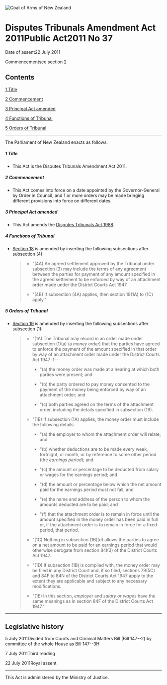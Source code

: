 ![Coat of Arms of New Zealand](/images/leg-crest.jpg)

# Disputes Tribunals Amendment Act 2011Public Act2011 No 37

Date of assent22 July 2011

Commencementsee section 2

## Contents

[1 ][0][][0][Title][0]

[2 ][1][][1][Commencement][1]

[3 ][2][][2][Principal Act amended][2]

[4 ][3][][3][Functions of Tribunal][3]

[5 ][4][][4][Orders of Tribunal][4]

---

The Parliament of New Zealand enacts as follows:

##### 1 Title
    
*   This Act is the Disputes Tribunals Amendment Act 2011\.

##### 2 Commencement
    
*   This Act comes into force on a date appointed by the Governor-General by Order in Council, and 1 or more orders may be made bringing different provisions into force on different dates.

##### 3 Principal Act amended
    
*   This Act amends the [Disputes Tribunals Act 1988][5].

##### 4 Functions of Tribunal
    
*   [Section 18][6] is amended by inserting the following subsections after subsection (4):
    
    > *   "(4A) An agreed settlement approved by the Tribunal under subsection (3) may include the terms of any agreement between the parties for payment of any amount specified in the agreed settlement to be enforced by way of an attachment order made under the District Courts Act 1947\.
    > 
    > *   "(4B) If subsection (4A) applies, then section 19(1A) to (1C) apply."
    > 
    > 
    
    

##### 5 Orders of Tribunal
    
*   [Section 19][7] is amended by inserting the following subsections after subsection (1):
    
    > *   "(1A) The Tribunal may record in an order made under subsection (1)(a) (a _money order_) that the parties have agreed to enforce the payment of the amount specified in that order by way of an attachment order made under the District Courts Act 1947 if---
    >         
    >     *   "(a) the money order was made at a hearing at which both parties were present; and
    >     
    >     *   "(b) the party ordered to pay money consented to the payment of the money being enforced by way of an attachment order; and
    >     
    >     *   "(c) both parties agreed on the terms of the attachment order, including the details specified in subsection (1B).
    >     
    >     
    > 
    > *   "(1B) If subsection (1A) applies, the money order must include the following details:
    >         
    >     *   "(a) the employer to whom the attachment order will relate; and
    >     
    >     *   "(b) whether deductions are to be made every week, fortnight, or month, or by reference to some other period (the _earnings period_); and
    >     
    >     *   "(c) the amount or percentage to be deducted from salary or wages for the earnings period; and
    >     
    >     *   "(d) the amount or percentage below which the net amount paid for the earnings period must not fall; and
    >     
    >     *   "(e) the name and address of the person to whom the amounts deducted are to be paid; and
    >     
    >     *   "(f) that the attachment order is to remain in force until the amount specified in the money order has been paid in full or, if the attachment order is to remain in force for a fixed period, that period.
    >     
    >     
    > 
    > *   "(1C) Nothing in subsection (1B)(d) allows the parties to agree on a net amount to be paid for an earnings period that would otherwise derogate from section 84I(3) of the District Courts Act 1947\.
    > 
    > *   "(1D) If subsection (1B) is complied with, the money order may be filed in any District Court and, if so filed, sections 79(5C) and 84F to 84N of the District Courts Act 1947 apply to the extent they are applicable and subject to any necessary modifications.
    > 
    > *   "(1E) In this section, _employer_ and _salary or wages_ have the same meanings as in section 84F of the District Courts Act 1947\."
    > 
    > 
    
    

---

## Legislative history

5 July 2011Divided from Courts and Criminal Matters Bill (Bill 147--2) by committee of the whole House as Bill 147--3H

7 July 2011Third reading

22 July 2011Royal assent

---

This Act is administered by the Ministry of Justice.

[0]: http://www.legislation.govt.nz/act/public/2011/0037/latest/whole.html#DLM3556300
[1]: http://www.legislation.govt.nz/act/public/2011/0037/latest/whole.html#DLM3556301
[2]: http://www.legislation.govt.nz/act/public/2011/0037/latest/whole.html#DLM3556302
[3]: http://www.legislation.govt.nz/act/public/2011/0037/latest/whole.html#DLM3556303
[4]: http://www.legislation.govt.nz/act/public/2011/0037/latest/whole.html#DLM3556304
[5]: http://www.legislation.govt.nz/act/public/2011/0037/latest/link.aspx?id=DLM133281
[6]: http://www.legislation.govt.nz/act/public/2011/0037/latest/link.aspx?id=DLM133656
[7]: http://www.legislation.govt.nz/act/public/2011/0037/latest/link.aspx?id=DLM133657